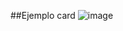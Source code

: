 ##Ejemplo card
![image](https://github.com/user-attachments/assets/4e37705d-b13f-479f-9241-8b91f48244e2)
